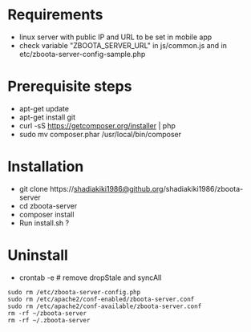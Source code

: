 # Requirements
* linux server with public IP and URL to be set in mobile app
 * check variable "ZBOOTA_SERVER_URL" in js/common.js and in etc/zboota-server-config-sample.php

# Prerequisite steps
* apt-get update
* apt-get install git
* curl -sS https://getcomposer.org/installer | php
* sudo mv composer.phar /usr/local/bin/composer

# Installation
* git clone https://shadiakiki1986@github.org/shadiakiki1986/zboota-server
* cd zboota-server
* composer install
* Run install.sh ?

# Uninstall
* crontab -e # remove dropStale and syncAll

```
sudo rm /etc/zboota-server-config.php 
sudo rm /etc/apache2/conf-enabled/zboota-server.conf 
sudo rm /etc/apache2/conf-available/zboota-server.conf 
rm -rf ~/zboota-server
rm -rf ~/.zboota-server
```
